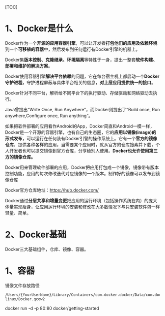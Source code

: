 [TOC]

# 1、Docker是什么

Docker作为一个**开源的应用容器引擎**，可以让开发者**打包他们的应用及依赖环境**到一个**可移植的容器**中，然后发布到任何运行有Docker引擎的机器上。

Docker集**版本控制、克隆继承、环境隔离**等特性于一身，提出一整套**软件构建、部署和维护的解决方案**。

Docker使用容器引擎**解决平台依赖**的问题，它在每台宿主机上都启动一个**Docker守护进程**，守护进程屏蔽与具体平台相关的信息，**对上层应用提供统一的接口**。

Docker针对不同平台，解析给不同平台下的执行驱动、存储驱动和网络驱动去执行。

Java曾提出“Write Once, Run Anywhere”，而Docker则提出了“Build once, Run anywhere,Configure once, Run anything“。

如果把软件部署的应用看作Android的App，Docker简直和Android一模一样，Docker是一个开源的容器引擎，也有自己的生态圈，它的**应用以镜像(image)的形式发布**，可以运行在任何装有Docker引警的操作系统上。它有一个**官方的镜像仓库**，提供各种各样的应用，当需要某个应用时，就从官方的仓库搜素并下载，个人开发者也可以提交镜像到官方仓库，分享给别人使用。**Docker也允许使用第三方的镜像仓库。**

Docker用来管理软件部署的应用，Docker把应用打包成一个镜像，镜像带有版本控制功能，应用的每次修改迭代对应镜像的一个版本。制作好的镜像可以发布到镜像仓库

Docker官方仓库地址：https://hub.docker.com/

Docker通过**分层共享和增量变更**把应用的运行环境（包括操作系统在内）的庞大体量实现瘦身，让应用运行环境的安装和修改在大多数情况下与只安装软件包一样轻量、简单。

# 2、Docker基础

Docker三大基础组件，仓库、镜像、容器。





# 1、容器



镜像文件存放路径

```
/Users/{YourUserName}/Library/Containers/com.docker.docker/Data/com.docker.driver.amd64-linux/Docker.qcow2
```

docker run -d -p 80:80 docker/getting-started